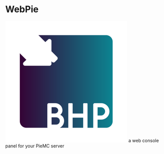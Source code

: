 # WebPie
![(https://github.com/legitbox/BDSX-Home-Pilot/blob/toast/BHPicon.png?raw=true)](https://github.com/legitbox/BDSX-Home-Pilot/blob/toast/BHPicon.png?raw=true)
a web console panel for your PieMC server
